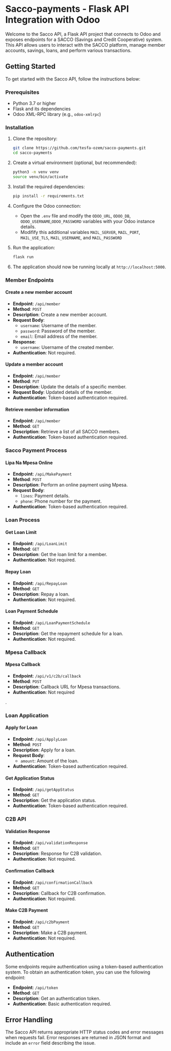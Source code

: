 # Sacco-payments - Flask API Integration with Odoo

Welcome to the Sacco API, a Flask API project that connects to Odoo and exposes endpoints for a SACCO (Savings and Credit Cooperative) system. This API allows users to interact with the SACCO platform, manage member accounts, savings, loans, and perform various transactions.

## Getting Started

To get started with the Sacco API, follow the instructions below:

### Prerequisites

- Python 3.7 or higher
- Flask and its dependencies
- Odoo XML-RPC library (e.g., `odoo-xmlrpc`)

### Installation

1. Clone the repository:
   ```bash
   git clone https://github.com/tesfa-ozem/sacco-payments.git
   cd sacco-payments
   ```

2. Create a virtual environment (optional, but recommended):
   ```bash
   python3 -m venv venv
   source venv/bin/activate
   ```

3. Install the required dependencies:
   ```bash
   pip install -r requirements.txt
   ```

4. Configure the Odoo connection:
   - Open the `.env` file and modify the `ODOO_URL`, `ODOO_DB`, `ODOO_USERNAME`,`ODOO_PASSWORD` variables with your Odoo instance details.
   - Modifify this additional variables `MAIL_SERVER`, `MAIL_PORT`, `MAIL_USE_TLS`, `MAIL_USERNAME`, and `MAIL_PASSWORD` 

5. Run the application:
   ```bash
   flask run
   ```

6. The application should now be running locally at `http://localhost:5000`.

### Member Endpoints

#### Create a new member account

- **Endpoint**: `/api/member`
- **Method**: `POST`
- **Description**: Create a new member account.
- **Request Body**:
  - `username`: Username of the member.
  - `password`: Password of the member.
  - `email`: Email address of the member.
- **Response**:
  - `username`: Username of the created member.
- **Authentication**: Not required.

#### Update a member account

- **Endpoint**: `/api/member`
- **Method**: `PUT`
- **Description**: Update the details of a specific member.
- **Request Body**: Updated details of the member.
- **Authentication**: Token-based authentication required.

#### Retrieve member information

- **Endpoint**: `/api/member`
- **Method**: `GET`
- **Description**: Retrieve a list of all SACCO members.
- **Authentication**: Token-based authentication required.

### Sacco Payment Process

#### Lipa Na Mpesa Online

- **Endpoint**: `/api/MakePayment`
- **Method**: `POST`
- **Description**: Perform an online payment using Mpesa.
- **Request Body**:
  - `lines`: Payment details.
  - `phone`: Phone number for the payment.
- **Authentication**: Token-based authentication required.

### Loan Process

#### Get Loan Limit

- **Endpoint**: `/api/LoanLimit`
- **Method**: `GET`
- **Description**: Get the loan limit for a member.
- **Authentication**: Not required.

#### Repay Loan

- **Endpoint**: `/api/RepayLoan`
- **Method**: `GET`
- **Description**: Repay a loan.
- **Authentication**: Not required.

#### Loan Payment Schedule

- **Endpoint**: `/api/LoanPaymentSchedule`
- **Method**: `GET`
- **Description**: Get the repayment schedule for a loan.
- **Authentication**: Not required.

### Mpesa Callback

#### Mpesa Callback

- **Endpoint**: `/api/v1/c2b/callback`
- **Method**: `POST`
- **Description**: Callback URL for Mpesa transactions.
- **Authentication**: Not required

.

### Loan Application

#### Apply for Loan

- **Endpoint**: `/api/ApplyLoan`
- **Method**: `POST`
- **Description**: Apply for a loan.
- **Request Body**:
  - `amount`: Amount of the loan.
- **Authentication**: Token-based authentication required.

#### Get Application Status

- **Endpoint**: `/api/getAppStatus`
- **Method**: `GET`
- **Description**: Get the application status.
- **Authentication**: Token-based authentication required.

### C2B API

#### Validation Response

- **Endpoint**: `/api/validationResponse`
- **Method**: `GET`
- **Description**: Response for C2B validation.
- **Authentication**: Not required.

#### Confirmation Callback

- **Endpoint**: `/api/confirmationCallback`
- **Method**: `GET`
- **Description**: Callback for C2B confirmation.
- **Authentication**: Not required.

#### Make C2B Payment

- **Endpoint**: `/api/c2bPayment`
- **Method**: `GET`
- **Description**: Make a C2B payment.
- **Authentication**: Not required.

## Authentication

Some endpoints require authentication using a token-based authentication system. To obtain an authentication token, you can use the following endpoint:

- **Endpoint**: `/api/token`
- **Method**: `GET`
- **Description**: Get an authentication token.
- **Authentication**: Basic authentication required.

## Error Handling

The Sacco API returns appropriate HTTP status codes and error messages when requests fail. Error responses are returned in JSON format and include an `error` field describing the issue.
